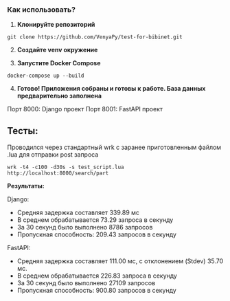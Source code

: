 ### Как использовать?

1. **Клонируйте репозиторий**

```
git clone https://github.com/VenyaPy/test-for-bibinet.git
```

2. **Создайте venv окружение**

3. **Запустите Docker Compose**

```
docker-compose up --build
```

4. **Готово! Приложения собраны и готовы к работе. База данных предварительно заполнена**


Порт 8000: Django проект
Порт 8001: FastAPI проект


## Тесты:

Проводился через стандартный wrk с заранее приготовленным файлом .lua для отправки post запроса

```
wrk -t4 -c100 -d30s -s test_script.lua http://localhost:8000/search/part
```
 
**Результаты:**

Django:
- Средняя задержка составляет 339.89 мс
- В среднем обрабатывается 73.29 запроса в секунду
- За 30 секунд было выполнено 8786 запросов
- Пропускная способность: 209.43 запросов в секунду

FastAPI:
- Средняя задержка составляет 111.00 мс, с отклонением (Stdev) 35.70 мс.
- В среднем обрабатывается 226.83 запроса в секунду
- За 30 секунд было выполнено 27109 запросов
- Пропускная способность: 900.80 запросов в секунду


